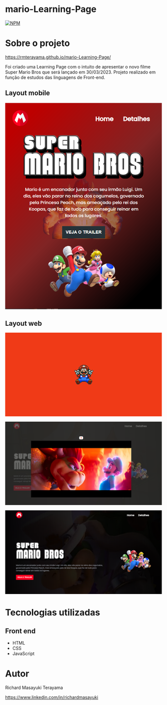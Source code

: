 # mario-Learning-Page

[![NPM](https://img.shields.io/npm/l/react)](https://github.com/RMTerayama/mario-Learning-Page/blob/main/LICENSE.md) 

# Sobre o projeto

https://rmterayama.github.io/mario-Learning-Page/

Foi criado uma Learning Page com o intuito de apresentar o novo filme Super Mario Bros que será lançado em 30/03/2023. 
Projeto realizado em função de estudos das linguagens de Front-end.


## Layout mobile
![Mobile 1](https://github.com/RMTerayama/mario-Learning-Page/blob/main/assets/mobile.png) 

## Layout web
![Web 1](https://github.com/RMTerayama/mario-Learning-Page/blob/main/assets/Preload.png)

![Web 2](https://github.com/RMTerayama/mario-Learning-Page/blob/main/assets/Video.png)

![Web 3](https://github.com/RMTerayama/mario-Learning-Page/blob/main/assets/Pagina%20principal.png)


# Tecnologias utilizadas

## Front end
- HTML
- CSS
- JavaScript

# Autor

Richard Masayuki Terayama

https://www.linkedin.com/in/richardmasayuki


